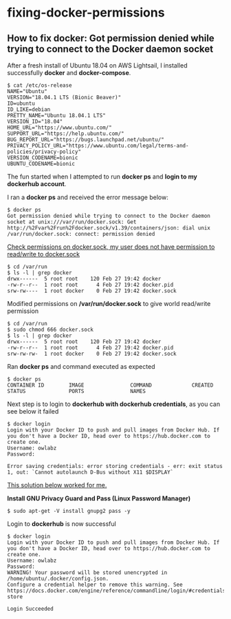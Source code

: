 # fixing-docker-permissions
## How to fix docker: Got permission denied while trying to connect to the Docker daemon socket

After a fresh install of Ubuntu 18.04 on AWS Lightsail, I installed successfully **docker** and **docker-compose**.
```
$ cat /etc/os-release 
NAME="Ubuntu"
VERSION="18.04.1 LTS (Bionic Beaver)"
ID=ubuntu
ID_LIKE=debian
PRETTY_NAME="Ubuntu 18.04.1 LTS"
VERSION_ID="18.04"
HOME_URL="https://www.ubuntu.com/"
SUPPORT_URL="https://help.ubuntu.com/"
BUG_REPORT_URL="https://bugs.launchpad.net/ubuntu/"
PRIVACY_POLICY_URL="https://www.ubuntu.com/legal/terms-and-policies/privacy-policy"
VERSION_CODENAME=bionic
UBUNTU_CODENAME=bionic
```
The fun started when I attempted to run **docker ps** and **login to my dockerhub account**.

I ran a **docker ps** and received the error message below:
```
$ docker ps
Got permission denied while trying to connect to the Docker daemon socket at unix:///var/run/docker.sock: Get http://%2Fvar%2Frun%2Fdocker.sock/v1.39/containers/json: dial unix /var/run/docker.sock: connect: permission denied
```
[Check permissions on docker.sock, my user does not have permission to read/write to docker.sock](https://www.digitalocean.com/community/questions/how-to-fix-docker-got-permission-denied-while-trying-to-connect-to-the-docker-daemon-socket)
```
$ cd /var/run
$ ls -l | grep docker
drwx------  5 root root    120 Feb 27 19:42 docker
-rw-r--r--  1 root root      4 Feb 27 19:42 docker.pid
srw-rw----  1 root docker    0 Feb 27 19:42 docker.sock
```
Modified permissions on **/var/run/docker.sock** to give world read/write permission
```
$ cd /var/run
$ sudo chmod 666 docker.sock 
$ ls -l | grep docker
drwx------  5 root root    120 Feb 27 19:42 docker
-rw-r--r--  1 root root      4 Feb 27 19:42 docker.pid
srw-rw-rw-  1 root docker    0 Feb 27 19:42 docker.sock
```
Ran **docker ps** and command executed as expected
```
$ docker ps
CONTAINER ID        IMAGE               COMMAND             CREATED             STATUS              PORTS               NAMES
```
Next step is to login to **dockerhub with dockerhub credentials**, as you can see below it failed
```
$ docker login
Login with your Docker ID to push and pull images from Docker Hub. If you don't have a Docker ID, head over to https://hub.docker.com to create one.
Username: owlabz
Password: 

Error saving credentials: error storing credentials - err: exit status 1, out: `Cannot autolaunch D-Bus without X11 $DISPLAY`
```
[This solution below worked for me.](https://forums.docker.com/t/docker-login-fails-with-error-message-error-saving-credentials-cannot-autolaunch-d-bus-without-x11-display/77789)

**Install GNU Privacy Guard and Pass (Linux Password Manager)**
```
$ sudo apt-get -V install gnupg2 pass -y
```
Login to **dockerhub** is now successful
```
$ docker login
Login with your Docker ID to push and pull images from Docker Hub. If you don't have a Docker ID, head over to https://hub.docker.com to create one.
Username: owlabz
Password: 
WARNING! Your password will be stored unencrypted in /home/ubuntu/.docker/config.json.
Configure a credential helper to remove this warning. See
https://docs.docker.com/engine/reference/commandline/login/#credentials-store

Login Succeeded
```
